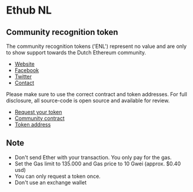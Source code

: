 # Ethub NL
## Community recognition token

The community recognition tokens ('ENL') represent no value and are only to show support towards the Dutch Ethereum community.

* [Website](https://www.ethub.nl/)
* [Facebook](https://www.facebook.com/ethereumnl/)
* [Twitter](https://twitter.com/ethereumnl)
* [Contact](mailto:info@ethub.nl)

Please make sure to use the correct contract and token addresses. For full disclosure, all source-code is open source and available for review. 

* [Request your token](http://token.ethub.nl/)
* [Community contract](https://etherscan.io/address/0xe75714efedd9e1590bdf6cb73235aab8c0b9300e)
* [Token address](https://etherscan.io/token/0x5921e194091144688b13196c6a019f62c673fc19)

## Note

* Don't send Ether with your transaction. You only pay for the gas.
* Set the Gas limit to 135.000 and Gas price to 10 Gwei (approx. $0.40 usd)
* You can only request a token once.
* Don't use an exchange wallet

